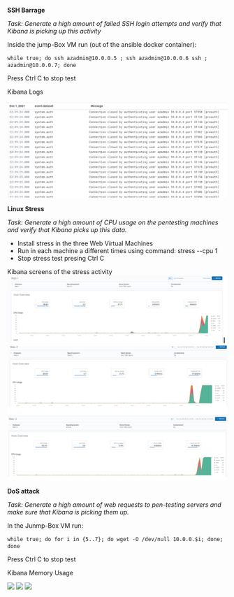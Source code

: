 **SSH Barrage**

*Task: Generate a high amount of failed SSH login attempts and verify that Kibana is picking up this activity*

Inside the jump-Box VM run (out of the ansible docker container):
    
    while true; do ssh azadmin@10.0.0.5 ; ssh azadmin@10.0.0.6 ssh ; azadmin@10.0.0.7; done

Press Ctrl C to stop test 

Kibana Logs

![](../images/logs.PNG)



**Linux Stress**

*Task: Generate a high amount of CPU usage on the pentesting machines and verify that Kibana picks up this data.*
- Install stress in the three Web Virtual Machines
- Run in each machine a different times using command: stress --cpu 1
- Stop stress test presing Ctrl C

Kibana screens of the stress activity
![](../images/Web1.PNG)
![](../images/Web2.PNG)
![](../images/Web3.PNG)




**DoS attack**

*Task: Generate a high amount of web requests to pen-testing servers and make sure that Kibana is picking them up.*

In the Junmp-Box VM run:

    while true; do for i in {5..7}; do wget -O /dev/null 10.0.0.$i; done; done
    
Press Ctrl C to stop test


Kibana Memory Usage

![](../1.PNG)
![](../2.PNG)
![](../3.PNG)
